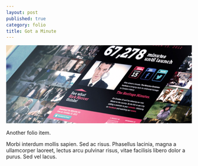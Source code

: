 ```yaml
---
layout: post
published: true
category: folio
title: Got a Minute
---
```


![](/public/img/folio-item.jpg)

Another folio item.

Morbi interdum mollis sapien. Sed ac risus. Phasellus lacinia, magna a ullamcorper laoreet, lectus arcu pulvinar risus, vitae facilisis libero dolor a purus. Sed vel lacus.
